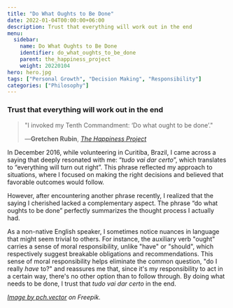 ```yaml
---
title: "Do What Oughts to Be Done"
date: 2022-01-04T00:00:00+06:00
description: Trust that everything will work out in the end
menu:
  sidebar:
    name: Do What Oughts to Be Done
    identifier: do_what_oughts_to_be_done
    parent: the_happiness_project
    weight: 20220104
hero: hero.jpg
tags: ["Personal Growth", "Decision Making", "Responsibility"]
categories: ["Philosophy"]
---
```


### Trust that everything will work out in the end

> "I invoked my Tenth Commandment: ‘Do what ought to be done’."<p>
> —**Gretchen Rubin**, [_The Happiness Project_](https://www.goodreads.com/book/show/6398634-the-happiness-project)

In December 2016, while volunteering in Curitiba, Brazil, I came across a saying that deeply resonated with me: “_tudo vai dar certo_”, which translates to “everything will turn out right”. This phrase reflected my approach to situations, where I focused on making the right decisions and believed that favorable outcomes would follow.

However, after encountering another phrase recently, I realized that the saying I cherished lacked a complementary aspect. The phrase “do what oughts to be done” perfectly summarizes the thought process I actually had.

As a non-native English speaker, I sometimes notice nuances in language that might seem trivial to others. For instance, the auxiliary verb "ought" carries a sense of moral responsibility, unlike "have" or "should", which respectively suggest breakable obligations and recommendations. This sense of moral responsibility helps eliminate the common question, "do I really _have_ to?" and reassures me that, since it's my responsibility to act in a certain way, there's no other option than to follow through. By doing what needs to be done, I trust that _tudo vai dar certo_ in the end.



_<a href="https://www.freepik.com/free-vector/tiny-people-standing-near-big-checkmark-team-male-female-characters-finishing-work-with-list-good-job-sign-flat-vector-illustration-done-job-checklist-time-management-concept_21683572.htm#query=get%20it%20done&position=7&from_view=search&track=ais">Image by pch.vector</a> on Freepik._


<!--
Tweet 1: Embrace the phrase "do what needs to be done" and trust that everything will work out in the end. This mindset helps you make better decisions and fosters personal growth. #personal_growth #decision_making
Tweet 2: The word "ought" carries a sense of moral responsibility, guiding you to make more conscious decisions and take ownership of your actions. #responsibility #language
Tweet 3: By doing what needs to be done, you can trust that everything will work out in the end. Combine these phrases to create a stronger mindset for personal growth. #philosophy #life_lessons
-->
